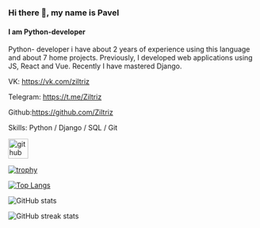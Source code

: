 ### Hi there 👋, my name is Pavel
#### I am Python-developer

Python- developer i have about 2 years of experience using this language and about 7 home projects. Previously, I developed web applications using JS, React and Vue. Recently I have mastered Django.

VK: https://vk.com/ziltriz

Telegram: https://t.me/Ziltriz

Github:https://github.com/Ziltriz

Skills: Python / Django / SQL / Git 



[<img src='https://cdn.jsdelivr.net/npm/simple-icons@3.0.1/icons/github.svg' alt='github' height='40'>](https://github.com/Ziltriz)  

[![trophy](https://github-profile-trophy.vercel.app/?username=Ziltriz)](https://github.com/ryo-ma/github-profile-trophy)

[![Top Langs](https://github-readme-stats.vercel.app/api/top-langs/?username=Ziltriz)](https://github.com/anuraghazra/github-readme-stats)

![GitHub stats](https://github-readme-stats.vercel.app/api?username=Ziltriz&show_icons=true&count_private=true)  

![GitHub streak stats](https://streak-stats.demolab.com/?user=Ziltriz)  

